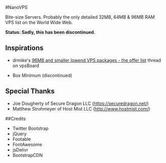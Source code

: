 #NanoVPS

Bite-size Servers. Probably the only detailed 32MB, 64MB &amp; 96MB RAM VPS list on the World Wide Web.

**Status: Sadly, this has been discontinued.**

## Inspirations

- drmike's [96MB and smaller lowend VPS packages - the offer list](https://vpsboard.com/topic/2941-96mb-and-smaller-lowend-vps-packages-the-offer-list/) thread on vpsBoard

- Box Minimum (discontinued)

## Special Thanks

- Joe Dougherty of Secure Dragon LLC (https://securedragon.net/)
- Matthew Strohmeyer of Host Mist LLC (http://www.hostmist.com/)

##Credits

- Twitter Bootstrap
- jQuery
- Footable
- FontAwesome
- jsDelivr
- BootstrapCDN
